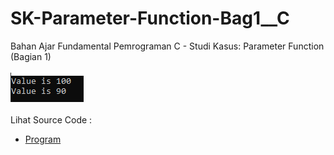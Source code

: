 # SK-Parameter-Function-Bag1__C
Bahan Ajar Fundamental Pemrograman C - Studi Kasus: Parameter Function (Bagian 1)<br><br>
<img src="https://github.com/RizkyKhapidsyah/SK-Parameter-Function-Bag1__C/blob/master/SK-Parameter-Function-Bag1__C/Result/001.PNG"><br><br>
Lihat Source Code : <br>
- <a href="https://github.com/RizkyKhapidsyah/SK-Parameter-Function-Bag1__C/blob/master/SK-Parameter-Function-Bag1__C/Source.c">Program</a>
